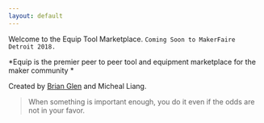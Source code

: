 ```yaml
---
layout: default
---
```


Welcome to the Equip Tool Marketplace. `Coming Soon to MakerFaire Detroit 2018.`

*Equip is the premier peer to peer tool and equipment marketplace for the maker community *

Created by [Brian Glen](www.brianglen.com) and Micheal Liang.

> When something is important enough, you do it even if the odds are not in your favor.

